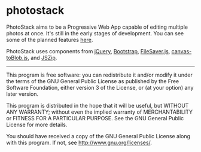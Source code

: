 # photostack

PhotoStack aims to be a Progressive Web App capable of editing multiple photos at once. It's still in the early stages of development. You can see some of the planned features [here](https://github.com/corbindavenport/photostack/issues).

PhotoStack uses components from [jQuery](https://jquery.com/), [Bootstrap](https://getbootstrap.com), [FileSaver.js](https://github.com/eligrey/FileSaver.js/), [canvas-toBlob.js](https://github.com/eligrey/canvas-toBlob.js), and [JSZip](https://stuk.github.io/jszip/).

---------------------------------------------------------

This program is free software: you can redistribute it and/or modify
it under the terms of the GNU General Public License as published by
the Free Software Foundation, either version 3 of the License, or
(at your option) any later version.

This program is distributed in the hope that it will be useful,
but WITHOUT ANY WARRANTY; without even the implied warranty of
MERCHANTABILITY or FITNESS FOR A PARTICULAR PURPOSE.  See the
GNU General Public License for more details.

You should have received a copy of the GNU General Public License
along with this program.  If not, see <http://www.gnu.org/licenses/>.

